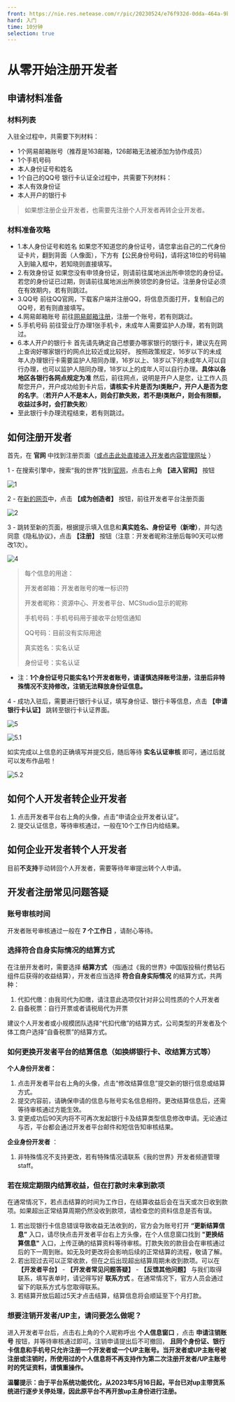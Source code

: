 ```yaml
---
front: https://nie.res.netease.com/r/pic/20230524/e76f932d-0dda-464a-9b04-54f689d024c1.png
hard: 入门
time: 10分钟
selection: true
---
```


# 从零开始注册开发者
## 申请材料准备
### 材料列表
入驻全过程中，共需要下列材料：
- 1个网易邮箱账号（推荐是163邮箱，126邮箱无法被添加为协作成员）
- 1个手机号码
- 本人身份证号和姓名
- 1个自己的QQ号
银行卡认证全过程中，共需要下列材料：
- 本人有效身份证
- 本人开户的银行卡
> 如果想注册企业开发者，也需要先注册个人开发者再转企业开发者。
### 材料准备攻略
- 1.本人身份证号和姓名
  如果您不知道您的身份证号，请您拿出自己的二代身份证卡片，翻到背面（人像面），下方有【公民身份号码】，请将这18位的号码输入到输入框中，若知晓则直接填写。
- 2.有效身份证
  如果您没有申领身份证，则请前往属地派出所申领您的身份证。若您的身份证已过期，则请前往属地派出所换领您的身份证。注册身份证必须在有效期内，若有则跳过。
- 3.QQ号
  前往QQ官网，下载客户端并注册QQ，将信息页面打开，复制自己的QQ号，若有则直接填写。
- 4.网易邮箱账号
  前往[网易邮箱注册](https://zc.reg.163.com/regInitialized#/)，注册一个账号，若有则跳过。
- 5.手机号码
  前往营业厅办理1张手机卡，未成年人需要监护人办理，若有则跳过。
- 6.本人开户的银行卡
  首先请先确定自己想要办哪家银行的银行卡，建议先在网上查询好哪家银行的网点比较近或比较好。
按照政策规定，16岁以下的未成年人办理银行卡需要监护人陪同办理，16岁以上、18岁以下的未成年人可以自行办理，也可以监护人陪同办理，18岁以上的成年人可以自行办理。**具体以各地区各银行各网点规定为准**
  然后，前往网点，说明是开户人是您，让工作人员帮您开户，开户成功给到卡片后，**请核实卡片是否为I类账户，开户人是否为您的名字**。（**若开户人不是本人，则会打款失败，若不是I类账户，则会有限额，收益过多时，会打款失败**）
- 至此银行卡办理流程结束，若有则跳过。
## 如何注册开发者

首先，在 **官网** 中找到注册页面（[或点击此处直接进入开发者内容管理网址](https://mcdev.webapp.163.com/#/login) ）

1 - 在搜索引擎中，搜索“我的世界”找到[官网](http://mc.163.com/)，点击右上角 **【进入官网】** 按钮

![1](./images/0_1.png)

2 - 在[新的网页](http://mc.163.com/index.html )中，点击 **【成为创造者】** 按钮，前往开发者平台注册页面

![2](./images/0_2.png)

3 - 跳转至新的页面，根据提示填入信息和**真实姓名、身份证号（新增）**，并勾选同意《隐私协议》，点击 **【注册】** 按钮（注意：开发者昵称注册后每90天可以修改1次）。

![4](./images/0_4.png)
> 每个信息的用途：
> 
> 开发者邮箱：开发者账号的唯一标识符
> 
> 开发者昵称：资源中心、开发者平台、MCStudio显示的昵称
> 
> 手机号码：手机号码用于接收平台短信通知
> 
> QQ号码：目前没有实际用途
> 
> 真实姓名：实名认证
> 
> 身份证号：实名认证
- 注：**1个身份证号只能实名1个开发者账号，请谨慎选择账号注册，注册后非特殊情况不支持修改，注销无法释放身份证信息。**

4 - 成功入驻后，需要进行银行卡认证，填写身份证、银行卡等信息，点击 **【申请银行卡认证】** 跳转至银行卡认证界面。

![5](./images/0_5.jpg)

![5.1](./images/0_6.png)

如实完成以上信息的正确填写并提交后，随后等待 **实名认证审核** 即可，通过后就可以发布作品啦！

![5.2](./images/0_7.png)

## 如何个人开发者转企业开发者
1. 点击开发者平台右上角的头像，点击“申请企业开发者认证”。
2. 提交认证信息，等待审核通过，一般在10个工作日内给结果。
## 如何企业开发者转个人开发者
目前**不支持**手动转回个人开发者，需要等待年审提出转个人申请。
## 开发者注册常见问题答疑

### 账号审核时间

开发者账号审核通过一般在 **7 个工作日** ，请耐心等待。

### 选择符合自身实际情况的结算方式

在注册开发者时，需要选择 **结算方式** （指通过《我的世界》中国版投稿付费钻石组件后获得的收益结算），开发者应当选择 **符合自身实际情况** 的结算方式，共两种：

1. 代扣代缴：由我司代为扣缴，请注意此选项仅针对非公司性质的个人开发者
2. 自备税票：自行开票或者请税局代为开票

建议个人开发者或小规模团队选择“代扣代缴”的结算方式，公司类型的开发者及个体工商户选择“自备税票”的结算方式。



### 如何更换开发者平台的结算信息（如换绑银行卡、改结算方式等）

**个人身份开发者：**

1. 点击开发者平台右上角的头像，点击“修改结算信息”提交新的银行信息或结算方式。
2. 提交内容前，请确保申请的信息与账号实名信息相符。更改结算信息后，还需等待审核通过方能生效。
3. 变更成功后90天内将不可再次发起银行卡及结算类型信息修改申请。无论通过与否，平台都会通过开发者平台邮件和短信告知审核结果。

**企业身份开发者** ：

1. 非特殊情况不支持更改，若有特殊情况请联系《我的世界》开发者频道管理staff。



### 若在规定期限内结算收益，但在打款时未拿到款项

在通常情况下，若点击结算的时间为工作日，在结算收益后会在当天或次日收到款项。如果超出正常结算周期仍然没收到款项，请检查您的资料信息是否有误。

1. 若出现银行卡信息错误导致收益无法收到的，官方会为账号打开 **“更新结算信息”** 入口，请尽快点击开发者平台右上方头像，在个人信息窗口找到 **"更换结算信息"** 入口，上传正确的结算资料等待审核。打款失败的款目会在审核通过后的下一周到账。如无及时更改将会影响后续的正常结算的流程，敬请了解。
2. 若出现过去可以正常收款，但在之后出现超出结算周期未收到款项。可以在  **【开发者平台】**  -  **【开发者常见问题答疑】**  -  **【反馈其他问题】**  与我们取得联系，填写表单时，请记得写好 **联系方式** 。在通常情况下，官方人员会通过留下的联系方式与您取得联系。
3. 若结算开放后超过5天才点击结算，结算信息将会顺延至下个月打款。



### 想要注销开发者/UP主，请问要怎么做呢？

进入开发者平台后，点击右上角的个人昵称呼出 **个人信息窗口** ，点击 **申请注销账号** 按钮，并等待审核通过即可。注销申请提出后不可撤回， **且同个身份证、银行卡信息和手机号只允许注册一个开发者或一个UP主账号。当开发者或UP主账号被注册或注销时，所使用过的个人信息将不再支持作为第二次注册开发者/UP主账号时的凭证资料，请慎重操作。** 



**温馨提示：由于平台系统功能优化，从2023年5月16日起，平台已对up主带货系统进行逐步关停处理，因此原平台不再开放up主身份进行注册。**
